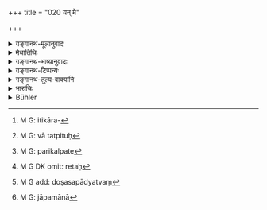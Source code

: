 +++
title = "020 यन् मे"

+++

<details><summary>गङ्गानथ-मूलानुवादः</summary>

‘If my mother, unfaithful unto her lord, became enamoured while roaming about,—may my father’s semen remove that from me’;—this is an example of this.—(20)
</details>

<details><summary>मेधातिथिः</summary>

**इति**कारणान्तेन[^६७] पादत्रयेण मन्त्रैकदेशो ऽनुकृतः । **यन् मे माता अपतिव्रता-** पत्युर् अन्यपुरुषे न कामश् चेतसापीति यस्या व्रतं नियमः सा पतिव्रता । तद्विपरीता **अपतिव्रता** । **विचरन्ती** परगृहान् गच्छन्ती । तत्रोज्वलवेषं दृष्ट्वा **प्रलुलुभे** । लोभं स्पृहाम् अन्यपुरुषं प्रति कृतवती । **तत्** पापं ममोत्पत्त्या मत्पितुः[^६८] संबन्धि **यद् रेतः** शुक्रं तद् **वृङ्क्ताम्** अपनुदतु । तद्रेतसा स दोषो ऽपमृज्यताम् । **पितेति** षष्ठीस्थाने प्रथमा व्यत्ययेन । अथ वा **रेत** एव पितृत्वेन परिकल्प्यते[^६९] । अपरित्यक्तस्वलिङ्ग एव रेतसा सामानाधिकरण्यम् अनुभवति । "द्यौर् मे पिता" (र्व् २.३.२०) इति यथा । अथ वा मातृबीजम् अप्य् उच्यते रेतः[^७०] । **तद् रेतः पिता** जनको **वृङ्क्तां** शोधयताम् ।[^७१] पितृजबीजप्रभावेन मातृदोषो ऽपनुद्यताम् इत्य् अर्थः । **अस्य** व्यभिचारात्मकस्य्**ऐतन्** **निदर्शनं** दृष्टान्तः । सर्वे जपमाना[^७२] एतं मन्त्रम् उच्चारयन्ति । यदि च सर्वाः स्त्रियो दुष्टस्वभावास् ततो मन्त्रस्य नित्यवत् प्रयोगोपपत्तिर् इतरथा पाक्षिकः स्यात् । चातुर्मास्येष्व् अयं मन्त्रो विनियुक्तः पाद्यानुमन्त्रणे च श्राद्धे ॥ ९.२० ॥


[^७२]:
     M G: jāpamānā


[^७१]:
     M G add: doṣasapādyatvaṃ


[^७०]:
     M G DK omit: retaḥ


[^६९]:
     M G: parikalpate


[^६८]:
     M G: vā tatpituḥ


[^६७]:
     M G: itikāra-
</details>

<details><summary>गङ्गानथ-भाष्यानुवादः</summary>

The particle ‘*iti*’ at the end of the third quarter of the verse indicates that up to that point we have the part of an original Vedic text.

‘*If my mother, unfaithful unto her lord*’,—she who observes the vow ‘may I never, even in my mind, conceive love for any man other than my husband’ is called ‘*faithful unto her lord*’; the opposite of that is ‘*unfaithful unto her lord*’:—‘*roaming about*’— in the houses of other people,—seeing a gaily dressd (dressed?) person—‘*became enamoured*’—conceived a desire for that other man;—‘*that*’— impurity or evil in my birth, ‘*may the semen of my fatter remove*’; *i.e*., may that impurity be washed off by that semen. The nominative ending in ‘*pitā*’ has the force of the genetive. Or the *semen* itself may be taken in apposition to the ‘father’; which it can be without having its gender altered, just as we have in other phrases: ‘*dyaurme pita*’, ‘the heaven, my father’ (*where* ‘*dyauḥ*’ in the feminine, is in apposition to ‘father’).

Or ‘*semen*’ may be taken as standing for the *mother’s* seed; and in that case the meaning would be—‘may my father purify that seed of my mother’; *i.e*., may the impurity of the mother’s seed be removed by the force of the father’s seed.

‘*This is an example*’— instance—‘*of this*’—*i.e*., of the proneness of women to unchastity.

All men when reciting sacred texts recite the one here quoted; and the reciting of such a text by all men would be justified only if all women were prone to unchastity; otherwise, if only some were so, the use of the text would not be universal.

The text here quoted has been prescribed as to be recited during the ‘*Cāturmāsya*’ sacrifice, as also at *śrāddhas*, during the ‘*Padyānumantraṇa*’ rite.—(20)
</details>

<details><summary>गङ्गानथ-टिप्पन्यः</summary>

“This verse is a slightly altered *mantra* which occurs in *Śāṅkhāyana Gṛhyasūtra*’ 3.13.5, and in the *Cāturmāsya* portion of the *Kaṭhaka* rescension of the *Kṛṣṇa Yajurveda*. According to the former, it has to be recited by the ‘son of a paramour.’ But the *Kaṭhas* prescribe its use by every sacrificer who offers a *Cāturmāsya* sacrifice.”—Buhler.

‘*Retaḥ*’—(*a*) ‘The semen of the legitimate husband, or (*b*) the husband himself, or (*c*) the secretions of the mother herself’ (Medhātithi). \[In the case of (c) the word is in the accusative case\];—‘secretions of the mother on her sexual desires being aroused’ (Kullūka, Govindarāja, Rāghavānanda, Nārāyaṇa and Nandana).

See also Āpastamba, Śrauta-sūtra 1.99 and Viṣṇu Smṛti 73.12.

This verse is quoted in *Vivādaratnākara* (p. 412), which adds the following notes:—This quotes the Vedic text referred to in the preceding verse; ‘*tat*,’ is the sin of desiring; aṇother man; the meaning thus is as follows:—“Inasmuch as my mother entertained a longing for another man, the sin due to this—may the ‘seed’ of my father remove; in ‘*pita*’ the nominative ending has the force of the genitive;”—and in
*Vīramitrodaya* (*Vyavahāra*, 158b).
</details>

<details><summary>गङ्गानथ-तुल्य-वाक्यानि</summary>

**(verses 9.19-20)  
**

See Comparative notes for [Verse 9.19].
</details>

<details><summary>भारुचिः</summary>

कस्मिंश्चित् किल कर्मणि यजमान इदम् आह- यद्य् अपि मे माता परपुरुषलोभा व्यभिचारिणी भवेत् तथापि तद् रेतः पितैव मे वृङ्क्ता[म् इति । अस्य]इतन् निदर्शनम्- वेदे ऽपि च स्वभावव्यभिचारित्वं स्त्रीणां दृश्यते । ततस् तत्संरक्षणार्थम् अयं वैदिको निगम उदाहृतः ॥ ९.२० ॥

_अन्यच् चाह ।_
</details>

<details><summary>Bühler</summary>

020	'If my mother, going astray and unfaithful, conceived illicit desires, may my father keep that seed from me,' that is the scriptural text.
</details>
